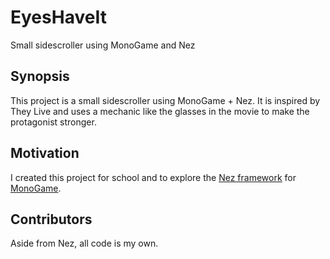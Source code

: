 # EyesHaveIt
Small sidescroller using MonoGame and Nez

## Synopsis

This project is a small sidescroller using MonoGame + Nez. It is inspired by They Live and uses a mechanic like the glasses in the movie to make the protagonist stronger. 

## Motivation

I created this project for school and to explore the [Nez framework](https://github.com/prime31/Nez) for [MonoGame](http://www.monogame.net/).

## Contributors

Aside from Nez, all code is my own. 
